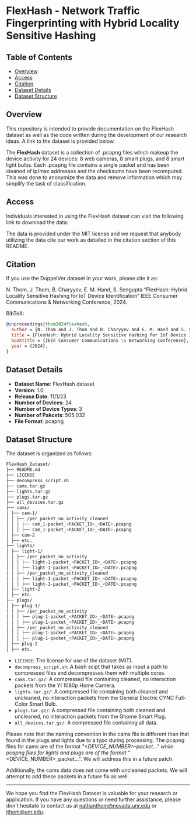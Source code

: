 # FlexHash - Network Traffic Fingerprinting with Hybrid Locality Sensitive Hashing

## Table of Contents

- [Overview](#overview)
- [Access](#access)
- [Citation](#citation)
- [Dataset Details](#dataset-details)
- [Dataset Structure](#dataset-structure)

## Overview
This repository is intended to provide documentation on the FlexHash dataset as well as the code written during the development of our research ideas. A link to the dataset is provided below.

The **FlexHash** dataset is a collection of .pcapng files which makeup the device activity for 24 devices: 8 web cameras, 8 smart plugs, and 8 smart light bulbs. Each .pcapng file contains a single packet and has been cleaned of ip/mac addresses and the checksums have been recomputed. This was done to anonymize the data and remove information which may simplify the task of classification.

## Access
Individuals interested in using the FlexHash dataset can visit the following link to download the data: 

The data is provided under the MIT license and we request that anybody utilizing the data cite our work as detailed in the citation section of this README.

## Citation

If you use the DoppelVer dataset in your work, please cite it as:

N. Thom, J. Thom, B. Charyyev, E. M. Hand, S. Sengupta “FlexHash: Hybrid Locality Sensitive Hashing for IoT Device Identification” IEEE Consumer Communications & Networking Conference, 2024.

BibTeX: 
```bibtex
@inproceedings{thom2024flexhash,
  author = {N. Thom and J. Thom and B. Charyyev and E. M. Hand and S. Sengupta},
  title = {FlexHash: Hybrid Locality Sensitive Hashing for IoT Device Identification},
  booktitle = {IEEE Consumer Communications \& Networking Conference},
  year = {2024},
}
```

## Dataset Details

- **Dataset Name**: FlexHash dataset
- **Version**: 1.0
- **Release Date**: 11/1/23
- **Number of Devices**: 24
- **Number of Device Types**: 3
- **Number of Pakcets**: 505,032
- **File Format**: pcapng

## Dataset Structure

The dataset is organized as follows:
``` bash
FlexHash_Dataset/
├── README.md
├── LICENSE
├── decompress_script.sh
├── cams.tar.gz
├── lights.tar.gz
├── plugs.tar.gz
├── all_devices.tar.gz
├── cams/
│ ├── cam-1/
│ │ ├── /per_packet_no_activity_cleaned
│ │ │ ├── cam_1-packet_<PACKET_ID>_<DATE>.pcapng
│ │ │ ├── cam_1-packet_<PACKET_ID>_<DATE>.pcapng
│ ├── cam-2
│ ├── etc.
├── lights/
│ ├── light-1/
│ │ ├── /per_packet_no_activity
│ │ │ ├── light-1-packet_<PACKET_ID>_<DATE>.pcapng
│ │ │ ├── light-1-packet_<PACKET_ID>_<DATE>.pcapng
│ │ ├── /per_packet_no_activity_cleaned
│ │ │ ├── light-1-packet_<PACKET_ID>_<DATE>.pcapng
│ │ │ ├── light-1-packet_<PACKET_ID>_<DATE>.pcapng
│ ├── light-2
│ ├── etc.
├── plugs/
│ ├── plug-1/
│ │ ├── /per_packet_no_activity
│ │ │ ├── plug-1-packet_<PACKET_ID>_<DATE>.pcapng
│ │ │ ├── plug-1-packet_<PACKET_ID>_<DATE>.pcapng
│ │ ├── /per_packet_no_activity_cleaned
│ │ │ ├── plug-1-packet_<PACKET_ID>_<DATE>.pcapng
│ │ │ ├── plug-1-packet_<PACKET_ID>_<DATE>.pcapng
│ ├── plug-2
│ ├── etc.
```
- `LICENSE`: The license for use of the dataset (MIT).
- `decompress_script.sh`: A bash scipt that takes as input a path to compressed files and decompresses them with multiple cores.
- `cams.tar.gz/`: A compressed file containing cleaned, no interaction packets from the YI 1080p Home Camera.
- `lights.tar.gz/`: A compressed file containing both cleaned and uncleaned, no interaction packets from the General Electric CYNC Full-Color Smart Bulb.
- `plugs.tar.gz/`: A compressed file containing both cleaned and uncleaned, no interaction packets from the Ghome Smart Plug.
- `all_devices.tar.gz/`: A compressed file containing all data.

Please note that the naming convention in the cams file is different than that found in the plugs and lights due to a typo during processing. The pcapng files for cams are of the format "<DEVICE>_<DEVICE_NUMBER>-packet..." while pcapng files for lights and plugs are of the format "<DEVICE>_<DEVICE_NUMBER>_packet...". We will address this in a future patch.

Additionally, the cams data does not come with uncleaned packets. We will attempt to add these packets in a future fix as well.

---

We hope you find the FlexHash Dataset is valuable for your research or application. If you have any questions or need further assistance, please don't hesitate to contact us at nathanthom@nevada.unr.edu or jthom@unr.edu.
